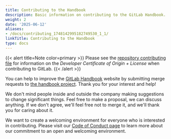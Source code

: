 ```yaml
---
title: Contributing to the Handbook
description: Basic information on contributing to the GitLab Handbook.
weight: 2
date: '2025-06-12'
aliases:
- /docs/contributing_1748142995182749530_1_1/
linkTitle: Contributing to the Handbook
type: docs
---
```


{{< alert title=Note color=primary >}}
Please see the [repository contributing file](https://gitlab.com/gitlab-com/content-sites/handbook/-/blob/main/CONTRIBUTING.md) for information on the *Developer Certificate of Origin + License* when contributing to GitLab.
{{< /alert >}}

You can help to improve the [GitLab Handbook](/) website by submitting merge requests to [the handbook project](https://gitlab.com/gitlab-com/content-sites/handbook/).
Thank you for your interest and help!

We don't mind people inside and outside the company making suggestions to change significant things.
Feel free to make a proposal, we can discuss anything. If we don't agree, we'll feel free not to merge it, and we'll thank you for caring about it.

We want to create a welcoming environment for everyone who is interested in contributing. Please visit our [Code of Conduct page](https://about.gitlab.com/community/contribute/code-of-conduct/) to learn more about our commitment to an open and welcoming environment.
